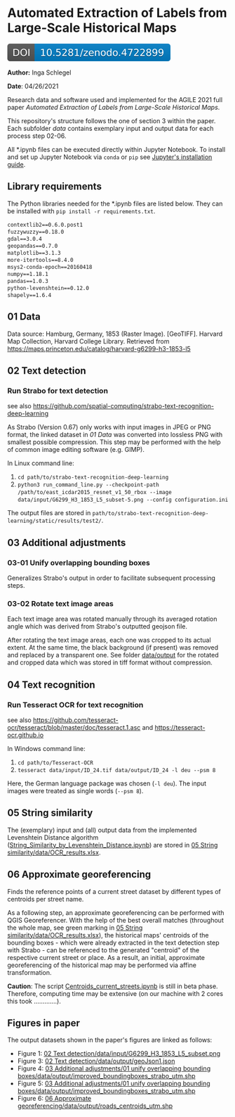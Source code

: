 # Automated Extraction of Labels from Large-Scale Historical Maps

[![DOI](https://github.com/IngaSchl/Label-Extraction/blob/main/zenodo.4722899.svg)](https://doi.org/10.5281/zenodo.4721174)

**Author:** Inga Schlegel

**Date**: 04/26/2021

Research data and software used and implemented for the AGILE 2021 full paper *Automated Extraction of Labels from Large-Scale Historical Maps*. 

This repository's structure follows the one of section 3 within the paper. Each subfolder *data* contains exemplary input and output data for each process step 02-06.

All \*.ipynb files can be executed directly within Jupyter Notebook. To install and set up Jupyter Notebook via `conda` or `pip` see [Jupyter's installation guide](https://jupyter.org/install).


## Library requirements

The Python libraries needed for the \*.ipynb files are listed below. They can be installed with `pip install -r requirements.txt`.

```
contextlib2==0.6.0.post1
fuzzywuzzy==0.18.0
gdal==3.0.4
geopandas==0.7.0
matplotlib==3.1.3
more-itertools==8.4.0
msys2-conda-epoch==20160418
numpy==1.18.1
pandas==1.0.3
python-levenshtein==0.12.0
shapely==1.6.4
```


## 01 Data

Data source: Hamburg, Germany, 1853 (Raster Image). [GeoTIFF]. Harvard Map Collection, Harvard College Library. Retrieved from https://maps.princeton.edu/catalog/harvard-g6299-h3-1853-l5


## 02 Text detection

### Run Strabo for text detection
see also https://github.com/spatial-computing/strabo-text-recognition-deep-learning

As Strabo (Version 0.67) only works with input images in JPEG or PNG format, the linked dataset in *01 Data* was converted into lossless PNG with smallest possible compression. This step may be performed with the help of common image editing software (e.g. GIMP).

In Linux command line:
1) `cd path/to/strabo-text-recognition-deep-learning`
2) `python3 run_command_line.py --checkpoint-path /path/to/east_icdar2015_resnet_v1_50_rbox --image data/input/G6299_H3_1853_L5_subset-5.png --config configuration.ini`

The output files are stored in `path/to/strabo-text-recognition-deep-learning/static/results/test2/`.


## 03 Additional adjustments

### 03-01 Unify overlapping bounding boxes
Generalizes Strabo's output in order to facilitate subsequent processing steps.

### 03-02 Rotate text image areas
Each text image area was rotated manually through its averaged rotation angle which was derived from Strabo's outputted geojson file.

After rotating the text image areas, each one was cropped to its actual extent.
At the same time, the black background (if present) was removed and replaced by a transparent one.
See folder [data/output](https://github.com/IngaSchl/Label-Extraction/tree/main/03%20Additional%20adjustments/02%20rotate%20text%20image%20areas/data/output) for the rotated and cropped data which was stored in tiff format without compression.


## 04 Text recognition

### Run Tesseract OCR for text recognition

see also https://github.com/tesseract-ocr/tesseract/blob/master/doc/tesseract.1.asc and https://tesseract-ocr.github.io

In Windows command line:
1) `cd path/to/Tesseract-OCR`
2) `tesseract data/input/ID_24.tif data/output/ID_24 -l deu --psm 8`

Here, the German language package was chosen (`-l deu`). The input images were treated as single words (`--psm 8`).


## 05 String similarity

The (exemplary) input and (all) output data from the implemented Levenshtein Distance algorithm ([String_Similarity_by_Levenshtein_Distance.ipynb](https://gitlab.com/g2lab/label-extraction-from-historical-maps/-/blob/master/05%20String%20similarity/String_Similarity_by_Levenshtein_Distance.ipynb)) are stored in [05 String similarity/data/OCR_results.xlsx](https://gitlab.com/g2lab/label-extraction-from-historical-maps/-/blob/master/05%20String%20similarity/data/OCR_results.xlsx).


## 06 Approximate georeferencing

Finds the reference points of a current street dataset by different types of centroids per street name.

As a following step, an approximate georeferencing can be performed with QGIS Georeferencer. With the help of the best overall matches (throughout the whole map, see green marking in [05 String similarity/data/OCR_results.xlsx](https://github.com/IngaSchl/Label-Extraction/blob/main/05%20String%20similarity/data/OCR_results.xlsx)), the historical maps' centroids of the bounding boxes - which were already extracted in the text detection step with Strabo - can be referenced to the generated "centroid" of the respective current street or place. As a result, an initial, approximate georeferencing of the historical map may be performed via affine transformation.

**Caution**: The script [Centroids_current_streets.ipynb](https://github.com/IngaSchl/Label-Extraction/blob/main/06%20Approximate%20georeferencing/Centroids_current_streets.ipynb) is still in beta phase. Therefore, computing time may be extensive (on our machine with 2 cores this took .............).


## Figures in paper

The output datasets shown in the paper's figures are linked as follows:

* Figure 1: [02 Text detection/data/input/G6299_H3_1853_L5_subset.png](https://github.com/IngaSchl/Label-Extraction/blob/main/02%20Text%20detection/data/input/G6299_H3_1853_L5_subset.png)
* Figure 3: [02 Text detection/data/output/geoJson1.json](https://github.com/IngaSchl/Label-Extraction/blob/main/02%20Text%20detection/data/output/geoJson1.json)
* Figure 4: [03 Additional adjustments/01 unify overlapping bounding boxes/data/output/improved_boundingboxes_strabo_utm.shp](https://github.com/IngaSchl/Label-Extraction/blob/main/03%20Additional%20adjustments/01%20unify%20overlapping%20bounding%20boxes/data/output/improved_boundingboxes_strabo_utm.shp)
* Figure 5: [03 Additional adjustments/01 unify overlapping bounding boxes/data/output/improved_boundingboxes_strabo_utm.shp](https://github.com/IngaSchl/Label-Extraction/blob/main/03%20Additional%20adjustments/01%20unify%20overlapping%20bounding%20boxes/data/output/improved_boundingboxes_strabo_utm.shp)
* Figure 6: [06 Approximate georeferencing/data/output/roads_centroids_utm.shp](https://github.com/IngaSchl/Label-Extraction/blob/main/06%20Approximate%20georeferencing/data/output/roads_centroids_utm.shp)
